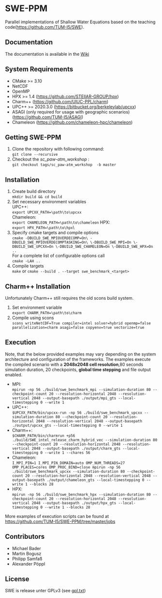 SWE-PPM
===

Parallel implementations of Shallow Water Equations based on the teaching code(https://github.com/TUM-I5/SWE).

Documentation
-------------

The documentation is available in the [Wiki](https://github.com/TUM-I5/SWE/wiki)

System Requirements
------------
- CMake >= 3.10
- NetCDF
- OpenMP
- HPX >= 1.4 (https://github.com/STEllAR-GROUP/hpx)
- Charm++ (https://github.com/UIUC-PPL/charm)
- UPC++ >= 2020.3.0 (https://bitbucket.org/berkeleylab/upcxx)
- ASAGI (only required for usage with geographic scenarios) (https://github.com/TUM-I5/ASAGI)
- Chameleon (https://github.com/chameleon-hpc/chameleon)

Getting SWE-PPM
------------------
1. Clone the repository with following command: \
`git clone --recursive`
2. Checkout the *sc_paw-atm_workshop* : \
`git checkout tags/sc_paw-atm_workshop  -b master`

Installation
------------
1. Create build directory\
    `mkdir build && cd build`
2. Set necessary environment variables\
UPC++: \
`export UPCXX_PATH=\path\to\upcxx`\
Chameleon: \
`export CHAMELEON_PATH=\path\to\chameleon`
HPX: \
`export HPX_PATH=\path\to\hpx`\
3. Specify cmake targets and compile options\
    `cmake -DBUILD_SWE_MPIOVERDECOMP=On\ -DBUILD_SWE_MPIOVERDECOMPTASKING=On\ \-DBUILD_SWE_MPI=On \-DBUILD_SWE_UPCXX=On \-DBUILD_SWE_CHAMELEON=On \-DBUILD_SWE_HPX=On  ..`\
    For a complete list of configurable options call \
     `cmake -LAH ..`
4. Compile targets\
    `make` or `cmake --build . --target swe_benchmark_<target>`

Charm++ Installation
--------------
Unfortunately Charm++ still requires the old scons build system. 

1. Set environment variable \
`export CHARM_PATH=\path\to\charm`
2. Compile using scons \
`scons writeNetCDF=True compiler=intel solver=hybrid openmp=false parallelization=charm asagi=false copyenv=true vectorize=true`

Execution
------------
Note, that the below provided examples may vary depending on the system architecture and configuration of the frameworks.
The examples execute the compiled scenario with a **2048x2048 cell resolution**,80 seconds simulation duration, 20 checkpoints, **global time stepping** and file output enabled. 
- MPI: \
`mpirun -np 56 ./build/swe_benchmark_mpi --simulation-duration 80 --checkpoint-count 20 --resolution-horizontal 2048 --resolution-vertical 2048 --output-basepath ./output/mpi_gts --local-timestepping 0 --write 1`
- UPC++: \
`$UPCXX_PATH/bin/upcxx-run -np 56 ./build/swe_benchmark_upcxx --simulation-duration 80 --checkpoint-count 20 --resolution-horizontal 2048 --resolution-vertical 2048 --output-basepath ./output/upcxx_gts --local-timestepping 0 --write 1`
- Charm++:\
`$CHARM_PATH/bin/charmrun +p56 ./build/SWE_intel_release_charm_hybrid_vec --simulation-duration 80 --checkpoint-count 20 --resolution-horizontal 2048 --resolution-vertical 2048 --output-basepath ./output/charm_gts --local-timestepping 0 --write 1 --chares 56`
- Chameleon: \
`I_MPI_PIN=1 I_MPI_PIN_DOMAIN=auto OMP_NUM_THREADS=27 OMP_PLACES=cores OMP_PROC_BIND=close mpirun -np 56 ./build/swe_benchmark_upcxx --simulation-duration 80 --checkpoint-count 20 --resolution-horizontal 2048 --resolution-vertical 2048 --output-basepath ./output/chameleon_gts --local-timestepping 0 --write 1 --blocks 28`
- HPX: \
`mpirun -np 56 ./build/swe_benchmark_hpx --simulation-duration 80 --checkpoint-count 20 --resolution-horizontal 2048 --resolution-vertical 2048 --output-basepath ./output/hpx_gts --local-timestepping 0 --write 1 --blocks 28`

More examples of execution scripts can be found at https://github.com/TUM-I5/SWE-PPM/tree/master/jobs

Contributors
-------------
- Michael Bader
- Martin Bogusz
- Philipp Samfaß
- Alexander Pöppl

License
-------

SWE is release unter GPLv3 (see [gpl.txt](gpl.txt))
